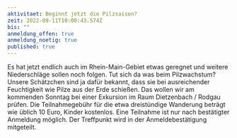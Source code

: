 ```yaml
---
aktivitaet: Beginnt jetzt die Pilzsaison?
zeit: 2022-09-11T10:00:43.574Z
bis: ""
anmeldung_offen: true
anmeldung_noetig: true
published: true
---
```

Es hat jetzt endlich auch im Rhein-Main-Gebiet etwas geregnet und weitere Niederschläge sollen noch folgen. Tut sich da was beim Pilzwachstum? Unsere Schätzchen sind ja dafür bekannt, dass sie bei ausreichender Feuchtigkeit wie Pilze aus der Erde schießen. Das wollen wir am kommenden Sonntag bei einer Exkursion im Raum Dietzenbach / Rodgau prüfen. 
Die Teilnahmegebühr für die etwa dreistündige Wanderung  beträgt wie üblich 10 Euro, Kinder kostenlos. Eine Teilnahme ist nur nach bestätigter Anmeldung möglich. Der Treffpunkt wird in der Anmeldebestätigung mitgeteilt.